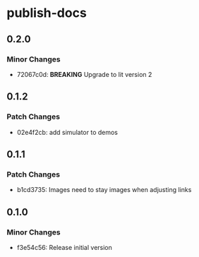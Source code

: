 # publish-docs

## 0.2.0

### Minor Changes

- 72067c0d: **BREAKING** Upgrade to lit version 2

## 0.1.2

### Patch Changes

- 02e4f2cb: add simulator to demos

## 0.1.1

### Patch Changes

- b1cd3735: Images need to stay images when adjusting links

## 0.1.0

### Minor Changes

- f3e54c56: Release initial version
